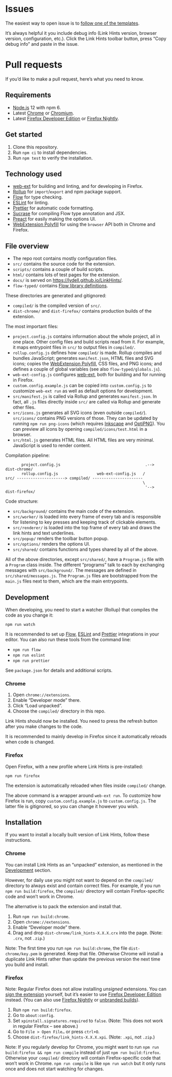 # Issues

The easiest way to open issue is to [follow one of the templates](https://github.com/lydell/LinkHints/issues/new/choose).

It’s always helpful it you include debug info (Link Hints version, browser version, configuration, etc.). Click the Link Hints toolbar button, press “Copy debug info” and paste in the issue.

# Pull requests

If you’d like to make a pull request, here’s what you need to know.

## Requirements

- [Node.js] 12 with npm 6.
- Latest [Chrome] or [Chromium].
- Latest [Firefox Developer Edition] or [Firefox Nightly].

## Get started

1. Clone this repository.
2. Run `npm ci` to install dependencies.
3. Run `npm test` to verify the installation.

## Technology used

- [web-ext] for building and linting, and for developing in Firefox.
- [Rollup] for `import`/`export` and npm package support.
- [Flow] for type checking.
- [ESLint] for linting.
- [Prettier] for automatic code formatting.
- [Sucrase] for compiling Flow type annotation and JSX.
- [Preact] for easily making the options UI.
- [WebExtension Polyfill] for using the `browser` API both in Chrome and Firefox.

## File overview

- The repo root contains mostly configuration files.
- `src/` contains the source code for the extension.
- `scripts/` contains a couple of build scripts.
- `html/` contains lots of test pages for the extension.
- `docs/` is served on <https://lydell.github.io/LinkHints/>.
- `flow-typed/` contains [Flow library definitions].

These directories are generated and gitignored:

- `compiled/` is the compiled version of `src/`.
- `dist-chrome/` and `dist-firefox/` contains production builds of the extension.

The most important files:

- `project.config.js` contains information about the whole project, all in one place. Other config files and build scripts read from it. For example, it maps entrypoint files in `src/` to output files in `compiled/`.
- `rollup.config.js` defines how `compiled/` is made. Rollup compiles and bundles JavaScript; generates `manifest.json`, HTML files and SVG icons; copies the [WebExtension Polyfill], CSS files, and PNG icons; and defines a couple of global variables (see also `flow-typed/globals.js`).
- `web-ext-config.js` configures [web-ext], both for building and for running in Firefox.
- `custom.config.example.js` can be copied into `custom.config.js` to customize `web-ext run` as well as default options for development.
- `src/manifest.js` is called via Rollup and generates `manifest.json`. In fact, all `.js` files directly inside `src/` are called via Rollup and generate other files.
- `src/icons.js` generates all SVG icons (even outside `compiled/`). `src/icons/` contains PNG versions of those. They can be updated by running `npm run png-icons` (which requires [Inkscape] and [OptiPNG]). You can preview all icons by opening `compiled/icons/test.html` in a browser.
- `src/html.js` generates HTML files. All HTML files are very minimal. JavaScript is used to render content.

Compilation pipeline:

```
       project.config.js                                     .--> dist-chrome/
       rollup.config.js                 web-ext-config.js   /
src/ ---------------------> compiled/ ----------------------
                                                            \
                                                             '--> dist-firefox/
```

Code structure:

- `src/background/` contains the main code of the extension.
- `src/worker/` is loaded into every frame of every tab and is responsible for listening to key presses and keeping track of clickable elements.
- `src/renderer/` is loaded into the top frame of every tab and draws the link hints and text underlines.
- `src/popup/` renders the toolbar button popup.
- `src/options/` renders the options UI.
- `src/shared/` contains functions and types shared by all of the above.

All of the above directories, except `src/shared/`, have a `Program.js` file with a `Program` class inside. The different “programs” talk to each by exchanging messages with `src/background/`. The messages are defined in `src/shared/messages.js`. The `Program.js` files are bootstrapped from the `main.js` files next to them, which are the main entrypoints.

## Development

When developing, you need to start a watcher (Rollup) that compiles the code as you change it:

```
npm run watch
```

It is recommended to set up [Flow], [ESLint] and [Prettier] integrations in your editor. You can also run these tools from the command line:

- `npm run flow`
- `npm run eslint`
- `npm run prettier`

See `package.json` for details and additional scripts.

### Chrome

1. Open `chrome://extensions`.
2. Enable “Developer mode” there.
3. Click “Load unpacked”.
4. Choose the `compiled/` directory in this repo.

Link Hints should now be installed. You need to press the refresh button after you make changes to the code.

It is recommended to mainly develop in Firefox since it automatically reloads when code is changed.

### Firefox

Open Firefox, with a new profile where Link Hints is pre-installed:

```
npm run firefox
```

The extension is automatically reloaded when files inside `compiled/` change.

The above command is a wrapper around `web-ext run`. To customize how Firefox is run, copy `custom.config.example.js` to `custom.config.js`. The latter file is gitignored, so you can change it however you wish.

## Installation

If you want to install a locally built version of Link Hints, follow these instructions.

### Chrome

You can install Link Hints as an “unpacked” extension, as mentioned in the [Development](#development) section.

However, for daily use you might not want to depend on the `compiled/` directory to always exist and contain correct files. For example, if you run `npm run build:firefox`, the `compiled/` directory will contain Firefox-specific code and won’t work in Chrome.

The alternative is to pack the extension and install that.

1. Run `npm run build:chrome`.
2. Open `chrome://extensions`.
3. Enable “Developer mode” there.
4. Drag and drop `dist-chrome/link_hints-X.X.X.crx` into the page. (Note: `.crx`, not `.zip`.)

Note: The first time you run `npm run build:chrome`, the file `dist-chrome/key.pem` is generated. Keep that file. Otherwise Chrome will install a duplicate Link Hints rather than update the previous version the next time you build and install.

### Firefox

Note: Regular Firefox does not allow installing _unsigned_ extensions. You can [sign the extension][sign] yourself, but it’s easier to use [Firefox Developer Edition] instead. (You can also use [Firefox Nightly] or [unbranded builds]).

1. Run `npm run build:firefox`.
2. Go to `about:config`.
3. Set `xpinstall.signatures.required` to `false`. (Note: This does not work in regular Firefox – see above.)
4. Go to `File > Open File…` or press `ctrl+O`.
5. Choose `dist-firefox/link_hints-X.X.X.xpi`. (Note: `.xpi`, not `.zip`.)

Note: If you regularly develop for Chrome, you might want to run `npm run build:firefox && npm run compile` instead of just `npm run build:firefox`. Otherwise your `compiled/` directory will contain Firefox-specific code that won’t work in Chrome. `npm run compile` is like `npm run watch` but it only runs once and does not start watching for changes.

[chrome]: https://www.google.com/chrome/
[chromium]: https://www.chromium.org
[eslint]: https://eslint.org/
[firefox developer edition]: https://www.mozilla.org/firefox/developer/
[firefox nightly]: https://nightly.mozilla.org/
[flow library definitions]: https://flow.org/en/docs/libdefs/creation/
[flow]: https://flow.org/
[inkscape]: https://inkscape.org/
[node.js]: https://nodejs.org/
[optipng]: http://optipng.sourceforge.net/
[preact]: https://preactjs.com/
[prettier]: https://prettier.io/
[rollup]: https://rollupjs.org/
[sign]: https://developer.mozilla.org/en-US/docs/Mozilla/Add-ons/WebExtensions/Getting_started_with_web-ext#Signing_your_extension_for_self-distribution
[sucrase]: https://github.com/alangpierce/sucrase
[unbranded builds]: https://wiki.mozilla.org/Add-ons/Extension_Signing#Unbranded_Builds
[web-ext]: https://github.com/mozilla/web-ext
[webextension polyfill]: https://github.com/mozilla/webextension-polyfill
